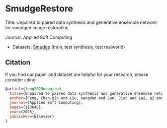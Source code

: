 # SmudgeRestore

Title: Unpaired to paired data synthesis and generative ensemble network for smudged image restoration

Journal: Applied Soft Computing


- Datasets:  [Smudge](https://huggingface.co/datasets/fcbfcb1/Smudge) (train, test synthesis, test realworld)

## Citation
If you find our paper and dataset are helpful for your research, please consider citing:

```bibtex
@article{feng2025unpaired,
  title={Unpaired to paired data synthesis and generative ensemble network for smudged image restoration},
  author={Feng, Chen-Bin and Liu, Kangdao and Sun, Jian and Lai, Qi and Jin, Ji-Ping and Su, Houcheng and Wang, Guangtai and Vong, Chi-Man},
  journal={Applied Soft Computing},
  pages={113648},
  year={2025},
  publisher={Elsevier}
}
```
